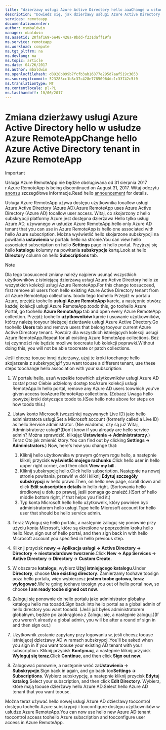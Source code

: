 ```yaml
---
title: "dzierżawy usługi Azure Active Directory hello aaaChange w usłudze Azure RemoteApp | Dokumentacja firmy Microsoft"
description: "Dowiedz się, jak dzierżawy usługi Azure Active Directory hello toochange skojarzony z usługą Azure RemoteApp"
services: remoteapp
documentationcenter: 
author: msmbaldwin
manager: mbaldwin
ms.assetid: 20faf169-6e48-428a-8bdd-f231daff19fa
ms.service: remoteapp
ms.workload: compute
ms.tgt_pltfrm: na
ms.devlang: na
ms.topic: article
ms.date: 04/26/2017
ms.author: mbaldwin
ms.openlocfilehash: d0928b099b7fcfb3ab16077e295d7aaf519c3653
ms.sourcegitcommit: 523283cc1b3c37c428e77850964dc1c33742c5f0
ms.translationtype: MT
ms.contentlocale: pl-PL
ms.lasthandoff: 10/06/2017
---
```

# <a name="change-hello-azure-active-directory-tenant-in-azure-remoteapp"></a><span data-ttu-id="2d0c1-103">Zmiana dzierżawy usługi Azure Active Directory hello w usłudze Azure RemoteApp</span><span class="sxs-lookup"><span data-stu-id="2d0c1-103">Change hello Azure Active Directory tenant in Azure RemoteApp</span></span>
> [!IMPORTANT]
> <span data-ttu-id="2d0c1-104">Usługa Azure RemoteApp nie będzie obsługiwana od 31 sierpnia 2017 r.</span><span class="sxs-lookup"><span data-stu-id="2d0c1-104">Azure RemoteApp is being discontinued on August 31, 2017.</span></span> <span data-ttu-id="2d0c1-105">Witaj odczytu [anonsu](https://go.microsoft.com/fwlink/?linkid=821148) szczegółowe informacje.</span><span class="sxs-lookup"><span data-stu-id="2d0c1-105">Read hello [announcement](https://go.microsoft.com/fwlink/?linkid=821148) for details.</span></span>
> 
> 

<span data-ttu-id="2d0c1-106">Usługa Azure RemoteApp używa dostępu użytkownika tooallow usługi Azure Active Directory (Azure AD).</span><span class="sxs-lookup"><span data-stu-id="2d0c1-106">Azure RemoteApp uses Azure Active Directory (Azure AD) tooallow user access.</span></span> <span data-ttu-id="2d0c1-107">Witaj, co skojarzony z hello subskrypcji platformy Azure jest dostępna dzierżawa Hello tylko usługi Azure AD, używanego w usłudze Azure RemoteApp.</span><span class="sxs-lookup"><span data-stu-id="2d0c1-107">hello only Azure AD tenant that you can use in Azure RemoteApp is hello one associated with hello Azure subscription.</span></span> <span data-ttu-id="2d0c1-108">Można wyświetlić hello skojarzone subskrypcji na powitania **ustawienia** w portalu hello na stronie.</span><span class="sxs-lookup"><span data-stu-id="2d0c1-108">You can view hello associated subscription on hello **Settings** page in hello portal.</span></span> <span data-ttu-id="2d0c1-109">Przyjrzyj się hello **katalogu** kolumny na powitania **subskrypcje** kartę.</span><span class="sxs-lookup"><span data-stu-id="2d0c1-109">Look at hello **Directory** column on hello **Subscriptions** tab.</span></span>

> [!NOTE]
> <span data-ttu-id="2d0c1-110">Dla tego toosucceed zmiany należy najpierw usunąć wszystkich użytkowników z istniejącą dzierżawą usługi Azure Active Directory hello ze wszystkich kolekcji usługi Azure RemoteApp.</span><span class="sxs-lookup"><span data-stu-id="2d0c1-110">For this change toosucceed, first remove all users from hello existing Azure Active Directory tenant from all Azure RemoteApp collections.</span></span> <span data-ttu-id="2d0c1-111">toodo tego toohello Przejdź w portalu Azure, przejdź toohello **usługi Azure RemoteApp** karcie, a następnie otwórz każdej kolekcji usługi Azure RemoteApp.</span><span class="sxs-lookup"><span data-stu-id="2d0c1-111">toodo this, go toohello Azure Portal, go toohello **Azure RemoteApp** tab and open every Azure RemoteApp collection.</span></span> <span data-ttu-id="2d0c1-112">Przejdź toohello **użytkowników** karcie i usuwanie użytkowników, którzy należą tooyour bieżącej dzierżawie usługi Azure Active Directory.</span><span class="sxs-lookup"><span data-stu-id="2d0c1-112">Go toohello **Users** tab and remove users that belong tooyour current Azure Active Directory tenant.</span></span> <span data-ttu-id="2d0c1-113">Powtórz dla wszystkich istniejących kolekcji usługi Azure RemoteApp.</span><span class="sxs-lookup"><span data-stu-id="2d0c1-113">Repeat for all existing Azure RemoteApp collections.</span></span> <span data-ttu-id="2d0c1-114">Bez tej czynności nie będzie możliwe toocreate lub kolekcji poprawki.</span><span class="sxs-lookup"><span data-stu-id="2d0c1-114">Without doing this, you will not be able toocreate or patch collections.</span></span>
> 
> 

<span data-ttu-id="2d0c1-115">Jeśli chcesz toouse innej dzierżawy, użyj te kroki toochange hello skojarzenia z subskrypcją:</span><span class="sxs-lookup"><span data-stu-id="2d0c1-115">If you want toouse a different tenant, use these steps toochange hello association with your subscription:</span></span>

1. <span data-ttu-id="2d0c1-116">W portalu hello, usuń wszelkie toowhich użytkowników usługi Azure AD został przez Ciebie udzielony dostęp tooAzure kolekcji usługi RemoteApp.</span><span class="sxs-lookup"><span data-stu-id="2d0c1-116">In hello portal, remove any Azure AD users toowhich you’ve given access tooAzure RemoteApp collections.</span></span> <span data-ttu-id="2d0c1-117">(Zobacz Uwaga hello powyżej kroki dotyczące toodo to.)</span><span class="sxs-lookup"><span data-stu-id="2d0c1-117">(See hello note above for steps on how toodo this.)</span></span>
2. <span data-ttu-id="2d0c1-118">Ustaw konto Microsoft (wcześniej nazywanych Live ID) jako hello administratora usługi.</span><span class="sxs-lookup"><span data-stu-id="2d0c1-118">Set a Microsoft account (formerly called a Live ID) as hello Service administrator.</span></span> <span data-ttu-id="2d0c1-119">(Nie wiadomo, czy są już Witaj, Administratorze usługi?</span><span class="sxs-lookup"><span data-stu-id="2d0c1-119">(Don't know if you already are hello service admin?</span></span> <span data-ttu-id="2d0c1-120">Można sprawdzić, klikając **Ustawienia -> Administratorzy**.) Teraz Oto jak zmienić który:</span><span class="sxs-lookup"><span data-stu-id="2d0c1-120">You can find out by clicking **Settings -> Administrators**.) Now, here's how you change that:</span></span>
   
   1. <span data-ttu-id="2d0c1-121">Kliknij hello użytkownika w prawym górnym rogu hello, a następnie kliknij przycisk **wyświetlić mojego rachunku**.</span><span class="sxs-lookup"><span data-stu-id="2d0c1-121">Click hello user in hello upper right corner, and then click **View my bill**.</span></span>
   2. <span data-ttu-id="2d0c1-122">Kliknij subskrypcję hello.</span><span class="sxs-lookup"><span data-stu-id="2d0c1-122">Click hello subscription.</span></span> <span data-ttu-id="2d0c1-123">Następnie na nowej stronie powitania, przewiń w dół i kliknij **Edytuj szczegóły subskrypcji** w hello prawo.</span><span class="sxs-lookup"><span data-stu-id="2d0c1-123">Then, on hello new page, scroll down and click **Edit subscription details** in hello right.</span></span> <span data-ttu-id="2d0c1-124">(Sortowania hello środkowej u dołu po prawej, jeśli pomaga go znaleźć.)</span><span class="sxs-lookup"><span data-stu-id="2d0c1-124">(Sort of hello middle bottom right, if that helps you find it.)</span></span>
   3. <span data-ttu-id="2d0c1-125">Typ konta Microsoft hello hello użytkownik, który powinien być administratorem hello usługi.</span><span class="sxs-lookup"><span data-stu-id="2d0c1-125">Type hello Microsoft account for hello user that should be hello service admin.</span></span>
3. <span data-ttu-id="2d0c1-126">Teraz Wyloguj się hello portalu, a następnie zaloguj się ponownie przy użyciu konta Microsoft, które są określone w poprzednim kroku hello hello.</span><span class="sxs-lookup"><span data-stu-id="2d0c1-126">Now, sign out of hello portal, and then sign back in with hello Microsoft account you specified in hello previous step.</span></span>
4. <span data-ttu-id="2d0c1-127">Kliknij przycisk **nowy -> Aplikacja usługi -> Active Directory -> Directory -> niestandardowe tworzenie**.</span><span class="sxs-lookup"><span data-stu-id="2d0c1-127">Click **New -> App Services -> Active Directory -> Directory -> Custom Create**.</span></span>
5. <span data-ttu-id="2d0c1-128">W obszarze **katalogu**, wybierz **Użyj istniejącego katalogu**.</span><span class="sxs-lookup"><span data-stu-id="2d0c1-128">Under **Directory**, choose **Use existing directory**.</span></span> <span data-ttu-id="2d0c1-129">Zamierzamy toohave toosign poza hello portalu, więc wybierzesz **jestem toobe gotowa, teraz wylogować**.</span><span class="sxs-lookup"><span data-stu-id="2d0c1-129">We're going toohave toosign you out of hello portal now, so choose **I am ready toobe signed out now**.</span></span>
6. <span data-ttu-id="2d0c1-130">Zaloguj się ponownie do hello portalu jako administrator globalny katalogu hello ma tooadd.</span><span class="sxs-lookup"><span data-stu-id="2d0c1-130">Sign back into hello portal as a global admin of hello directory you want tooadd.</span></span> <span data-ttu-id="2d0c1-131">(Jeśli już byłeś administratorem globalnym, będzie po zaokrąglona z Zaloguj się, a następnie zaloguj.)</span><span class="sxs-lookup"><span data-stu-id="2d0c1-131">(If you weren't already a global admin, you will be after a round of sign in and then sign out.)</span></span>
7. <span data-ttu-id="2d0c1-132">Użytkownik zostanie zapytany przy logowaniu w, jeśli chcesz toouse istniejącej dzierżawy AD w ramach subskrypcji.</span><span class="sxs-lookup"><span data-stu-id="2d0c1-132">You'll be asked when you sign in if you want toouse your existing AD tenant with your subscription.</span></span> <span data-ttu-id="2d0c1-133">Kliknij przycisk **Kontynuuj**, a następnie kliknij przycisk **Wyloguj się teraz**.</span><span class="sxs-lookup"><span data-stu-id="2d0c1-133">Click **Continue**, and then click **Sign out now**.</span></span>
8. <span data-ttu-id="2d0c1-134">Zalogować ponownie, a następnie wróć za**Ustawienia -> Subskrypcje**.</span><span class="sxs-lookup"><span data-stu-id="2d0c1-134">Sign back in again, and go back too**Settings -> Subscriptions**.</span></span> <span data-ttu-id="2d0c1-135">Wybierz subskrypcję, a następnie kliknij przycisk **Edytuj katalog**.</span><span class="sxs-lookup"><span data-stu-id="2d0c1-135">Select your subscription, and then click **Edit Directory**.</span></span> <span data-ttu-id="2d0c1-136">Wybierz, które mają toouse dzierżawy hello Azure AD.</span><span class="sxs-lookup"><span data-stu-id="2d0c1-136">Select hello Azure AD tenant that you want toouse.</span></span>

<span data-ttu-id="2d0c1-137">Można teraz używać hello nowej usługi Azure AD dzierżawy toocontrol dostępu toohello Azure subskrypcji i tooconfigure dostępu użytkowników w usłudze Azure RemoteApp.</span><span class="sxs-lookup"><span data-stu-id="2d0c1-137">You can now use hello new Azure AD tenant toocontrol access toohello Azure subscription and tooconfigure user access in Azure RemoteApp.</span></span>

